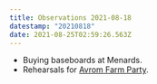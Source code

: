 ```yaml
---
title: Observations 2021-08-18
datestamp: "20210818"
date: 2021-08-25T02:59:26.563Z
---
```

- Buying baseboards at Menards.
- Rehearsals for [Avrom Farm Party](https://avromfarmparty.com/).